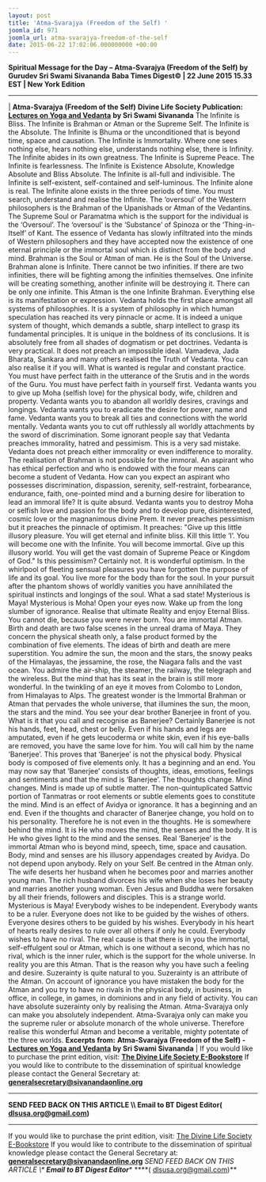 ```yaml
---
layout: post
title: 'Atma-Svarajya (Freedom of the Self) '
joomla_id: 971
joomla_url: atma-svarajya-freedom-of-the-self
date: 2015-06-22 17:02:06.000000000 +00:00
---
```

**Spiritual Message for the Day – Atma-Svarajya (Freedom of the Self) by Gurudev Sri Swami Sivananda**
**Baba Times Digest© | 22 June 2015 15.33 EST | New York Edition**
* * *
| 
**Atma-Svarajya (Freedom of the Self)**
**Divine Life Society Publication:** [**Lectures on Yoga and Vedanta**](http://www.dlshq.org/discourse/aug2005.htm) **by Sri Swami Sivananda**
The Infinite is Bliss. The Infinite is Brahman or Atman or the Supreme Self. The Infinite is the Absolute. The Infinite is Bhuma or the unconditioned that is beyond time, space and causation. The Infinite is Immortality. Where one sees nothing else, hears nothing else, understands nothing else, there is Infinity. The Infinite abides in its own greatness. The Infinite is Supreme Peace. The Infinite is fearlessness. The Infinite is Existence Absolute, Knowledge Absolute and Bliss Absolute. The Infinite is all-full and indivisible. The Infinite is self-existent, self-contained and self-luminous. The Infinite alone is real. The Infinite alone exists in the three periods of time. You must search, understand and realise the Infinite.
The ‘oversoul’ of the Western philosophers is the Brahman of the Upanishads or Atman of the Vedantins. The Supreme Soul or Paramatma which is the support for the individual is the ‘Oversoul’. The ‘oversoul’ is the ‘Substance’ of Spinoza or the ‘Thing-in-Itself’ of Kant. The essence of Vedanta has slowly infiltrated into the minds of Western philosophers and they have accepted now the existence of one eternal principle or the immortal soul which is distinct from the body and mind.
Brahman is the Soul or Atman of man. He is the Soul of the Universe. Brahman alone is Infinite. There cannot be two infinities. If there are two infinities, there will be fighting among the infinities themselves. One infinite will be creating something, another infinite will be destroying it. There can be only one infinite. This Atman is the one Infinite Brahman. Everything else is its manifestation or expression.
Vedanta holds the first place amongst all systems of philosophies. It is a system of philosophy in which human speculation has reached its very pinnacle or acme. It is indeed a unique system of thought, which demands a subtle, sharp intellect to grasp its fundamental principles. It is unique in the boldness of its conclusions. It is absolutely free from all shades of dogmatism or pet doctrines.
Vedanta is very practical. It does not preach an impossible ideal. Vamadeva, Jada Bharata, Sankara and many others realised the Truth of Vedanta. You can also realise it if you will. What is wanted is regular and constant practice. You must have perfect faith in the utterance of the Srutis and in the words of the Guru. You must have perfect faith in yourself first.
Vedanta wants you to give up Moha (selfish love) for the physical body, wife, children and property. Vedanta wants you to abandon all worldly desires, cravings and longings. Vedanta wants you to eradicate the desire for power, name and fame. Vedanta wants you to break all ties and connections with the world mentally. Vedanta wants you to cut off ruthlessly all worldly attachments by the sword of discrimination.
Some ignorant people say that Vedanta preaches immorality, hatred and pessimism. This is a very sad mistake. Vedanta does not preach either immorality or even indifference to morality. The realisation of Brahman is not possible for the immoral. An aspirant who has ethical perfection and who is endowed with the four means can become a student of Vedanta. How can you expect an aspirant who possesses discrimination, dispassion, serenity, self-restraint, forbearance, endurance, faith, one-pointed mind and a burning desire for liberation to lead an immoral life? It is quite absurd. Vedanta wants you to destroy Moha or selfish love and passion for the body and to develop pure, disinterested, cosmic love or the magnanimous divine Prem. It never preaches pessimism but it preaches the pinnacle of optimism. It preaches: "Give up this little illusory pleasure. You will get eternal and infinite bliss. Kill this little ‘I’. You will become one with the Infinite. You will become immortal. Give up this illusory world. You will get the vast domain of Supreme Peace or Kingdom of God." Is this pessimism? Certainly not. It is wonderful optimism.
In the whirlpool of fleeting sensual pleasures you have forgotten the purpose of life and its goal. You live more for the body than for the soul. In your pursuit after the phantom shows of worldly vanities you have annihilated the spiritual instincts and longings of the soul. What a sad state! Mysterious is Maya! Mysterious is Moha! Open your eyes now. Wake up from the long slumber of ignorance. Realise that ultimate Reality and enjoy Eternal Bliss.
You cannot die, because you were never born. You are immortal Atman. Birth and death are two false scenes in the unreal drama of Maya. They concern the physical sheath only, a false product formed by the combination of five elements. The ideas of birth and death are mere superstition.
You admire the sun, the moon and the stars, the snowy peaks of the Himalayas, the jessamine, the rose, the Niagara falls and the vast ocean. You admire the air-ship, the steamer, the railway, the telegraph and the wireless. But the mind that has its seat in the brain is still more wonderful. In the twinkling of an eye it moves from Colombo to London, from Himalayas to Alps. The greatest wonder is the Immortal Brahman or Atman that pervades the whole universe, that illumines the sun, the moon, the stars and the mind.
You see your dear brother Banerjee in front of you. What is it that you call and recognise as Banerjee? Certainly Banerjee is not his hands, feet, head, chest or belly. Even if his hands and legs are amputated, even if he gets leucoderma or white skin, even if his eye-balls are removed, you have the same love for him. You will call him by the name ‘Banerjee’. This proves that ‘Banerjee’ is not the physical body. Physical body is composed of five elements only. It has a beginning and an end. You may now say that ‘Banerjee’ consists of thoughts, ideas, emotions, feelings and sentiments and that the mind is ‘Banerjee’. The thoughts change. Mind changes. Mind is made up of subtle matter. The non-quintuplicated Sattvic portion of Tanmatras or root elements or subtle elements goes to constitute the mind. Mind is an effect of Avidya or ignorance. It has a beginning and an end. Even if the thoughts and character of Banerjee change, you hold on to his personality. Therefore he is not even in the thoughts. He is somewhere behind the mind. It is He who moves the mind, the senses and the body. It is He who gives light to the mind and the senses. Real ‘Banerjee’ is the immortal Atman who is beyond mind, speech, time, space and causation. Body, mind and senses are his illusory appendages created by Avidya.
Do not depend upon anybody. Rely on your Self. Be centred in the Atman only. The wife deserts her husband when he becomes poor and marries another young man. The rich husband divorces his wife when she loses her beauty and marries another young woman. Even Jesus and Buddha were forsaken by all their friends, followers and disciples. This is a strange world. Mysterious is Maya!
Everybody wishes to be independent. Everybody wants to be a ruler. Everyone does not like to be guided by the wishes of others. Everyone desires others to be guided by his wishes. Everybody in his heart of hearts really desires to rule over all others if only he could. Everybody wishes to have no rival. The real cause is that there is in you the immortal, self-effulgent soul or Atman, which is one without a second, which has no rival, which is the inner ruler, which is the support for the whole universe. In reality you are this Atman. That is the reason why you have such a feeling and desire. Suzerainty is quite natural to you. Suzerainty is an attribute of the Atman. On account of ignorance you have mistaken the body for the Atman and you try to have no rivals in the physical body, in business, in office, in college, in games, in dominions and in any field of activity. You can have absolute suzerainty only by realising the Atman. Atma-Svarajya only can make you absolutely independent. Atma-Svarajya only can make you the supreme ruler or absolute monarch of the whole universe. Therefore realise this wonderful Atman and become a veritable, mighty potentate of the three worlds.
**Excerpts from:**
**Atma-Svarajya (Freedom of the Self) -** [**Lectures on Yoga and Vedanta**](http://www.dlshq.org/discourse/aug2005.htm) **by Sri Swami Sivananda**
 |
If you would like to purchase the print edition, visit: **[The Divine Life Society E-Bookstore](http://www.dlshq.org/download/download.htm)**
If you would like to contribute to the dissemination of spiritual knowledge please contact the General Secretary at: [](mailto:%20%3Cscript%20type=%27text/javascript%27%3E%20%3C%21--%20var%20prefix%20=%20%27ma%27%20+%20%27il%27%20+%20%27to%27;%20var%20path%20=%20%27hr%27%20+%20%27ef%27%20+%20%27=%27;%20var%20addy57016%20=%20%27generalsecretary%27%20+%20%27@%27;%20addy57016%20=%20addy57016%20+%20%27sivanandaonline%27%20+%20%27.%27%20+%20%27org%27;%20document.write%28%27%3Ca%20%27%20+%20path%20+%20%27%5C%27%27%20+%20prefix%20+%20%27:%27%20+%20addy57016%20+%20%27%5C%27%3E%27%29;%20document.write%28addy57016%29;%20document.write%28%27%3C%5C/a%3E%27%29;%20//--%3E%5Cn%20%3C/script%3E%3Cscript%20type=%27text/javascript%27%3E%20%3C%21--%20document.write%28%27%3Cspan%20style=%5C%27display:%20none;%5C%27%3E%27%29;%20//--%3E%20%3C/script%3EThis%20email%20address%20is%20being%20protected%20from%20spambots.%20You%20need%20JavaScript%20enabled%20to%20view%20it.%20%3Cscript%20type=%27text/javascript%27%3E%20%3C%21--%20document.write%28%27%3C/%27%29;%20document.write%28%27span%3E%27%29;%20//--%3E%20%3C/script%3E?subject=Contribution%20to%20Dissemination%20of%20Spiritual%20Knowledge) **generalsecretary@sivanandaonline.org**
****
**SEND FEED BACK ON THIS ARTICLE \\\ Email to BT Digest Editor[](mailto:%20%3Cscript%20type=%27text/javascript%27%3E%20%3C%21--%20var%20prefix%20=%20%27ma%27%20+%20%27il%27%20+%20%27to%27;%20var%20path%20=%20%27hr%27%20+%20%27ef%27%20+%20%27=%27;%20var%20addy72654%20=%20%27dlsusa.org%27%20+%20%27@%27;%20addy72654%20=%20addy72654%20+%20%27gmail%27%20+%20%27.%27%20+%20%27com%27;%20document.write%28%27%3Ca%20%27%20+%20path%20+%20%27%5C%27%27%20+%20prefix%20+%20%27:%27%20+%20addy72654%20+%20%27%5C%27%3E%27%29;%20document.write%28addy72654%29;%20document.write%28%27%3C%5C/a%3E%27%29;%20//--%3E%5Cn%20%3C/script%3E%3Cscript%20type=%27text/javascript%27%3E%20%3C%21--%20document.write%28%27%3Cspan%20style=%5C%27display:%20none;%5C%27%3E%27%29;%20//--%3E%20%3C/script%3EThis%20email%20address%20is%20being%20protected%20from%20spambots.%20You%20need%20JavaScript%20enabled%20to%20view%20it.%20%3Cscript%20type=%27text/javascript%27%3E%20%3C%21--%20document.write%28%27%3C/%27%29;%20document.write%28%27span%3E%27%29;%20//--%3E%20%3C/script%3E?subject=DLS%20Posts)( [dlsusa.org@gmail.com](mailto:dlsusa.org@gmail.com))**
* * *
  
If you would like to purchase the print edition, visit: [The Divine Life Society E-Bookstore](http://www.dlshq.org/download/download.htm)
If you would like to contribute to the dissemination of spiritual knowledge please contact the General Secretary at: **[generalsecretary@sivanandaonline.org](mailto:generalsecretary@sivanandaonline.org)**
**SEND FEED BACK ON THIS ARTICLE \\\**  **Email to BT Digest Editor**** [](mailto:%20%3Cscript%20type=%27text/javascript%27%3E%20%3C%21--%20var%20prefix%20=%20%27ma%27%20+%20%27il%27%20+%20%27to%27;%20var%20path%20=%20%27hr%27%20+%20%27ef%27%20+%20%27=%27;%20var%20addy72654%20=%20%27dlsusa.org%27%20+%20%27@%27;%20addy72654%20=%20addy72654%20+%20%27gmail%27%20+%20%27.%27%20+%20%27com%27;%20document.write%28%27%3Ca%20%27%20+%20path%20+%20%27%5C%27%27%20+%20prefix%20+%20%27:%27%20+%20addy72654%20+%20%27%5C%27%3E%27%29;%20document.write%28addy72654%29;%20document.write%28%27%3C%5C/a%3E%27%29;%20//--%3E%5Cn%20%3C/script%3E%3Cscript%20type=%27text/javascript%27%3E%20%3C%21--%20document.write%28%27%3Cspan%20style=%5C%27display:%20none;%5C%27%3E%27%29;%20//--%3E%20%3C/script%3EThis%20email%20address%20is%20being%20protected%20from%20spambots.%20You%20need%20JavaScript%20enabled%20to%20view%20it.%20%3Cscript%20type=%27text/javascript%27%3E%20%3C%21--%20document.write%28%27%3C/%27%29;%20document.write%28%27span%3E%27%29;%20//--%3E%20%3C/script%3E?subject=DLS%20Posts)****( [dlsusa.org@gmail.com](mailto:dlsusa.org@gmail.com))**  
